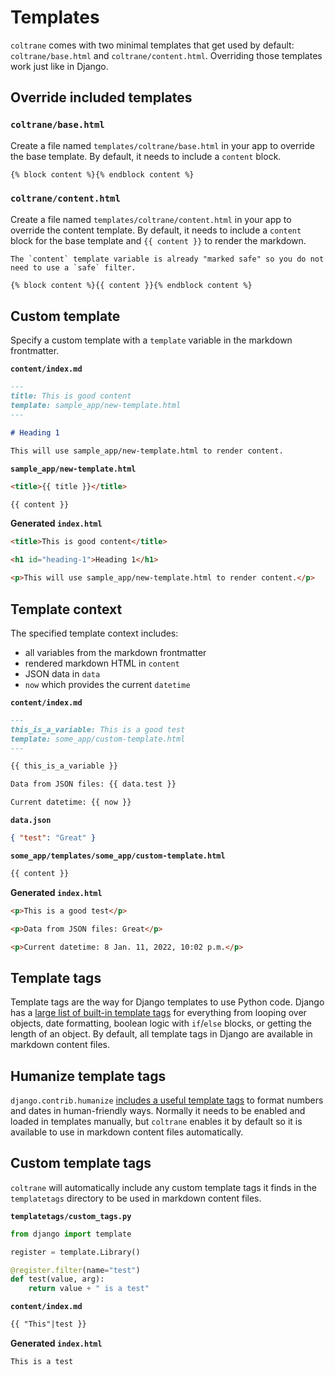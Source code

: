 # Templates

`coltrane` comes with two minimal templates that get used by default: `coltrane/base.html` and `coltrane/content.html`. Overriding those templates work just like in Django.

## Override included templates

### `coltrane/base.html`

Create a file named `templates/coltrane/base.html` in your app to override the base template. By default, it needs to include a `content` block.

```html
{% block content %}{% endblock content %}
```

### `coltrane/content.html`

Create a file named `templates/coltrane/content.html` in your app to override the content template. By default, it needs to include a `content` block for the base template and `{{ content }}` to render the markdown.

```{note}
The `content` template variable is already "marked safe" so you do not need to use a `safe` filter.
```

```html
{% block content %}{{ content }}{% endblock content %}
```

## Custom template

Specify a custom template with a `template` variable in the markdown frontmatter.

**`content/index.md`**

```markdown
---
title: This is good content
template: sample_app/new-template.html
---

# Heading 1

This will use sample_app/new-template.html to render content.
```

**`sample_app/new-template.html`**

```html
<title>{{ title }}</title>

{{ content }}
```

**Generated `index.html`**

```html
<title>This is good content</title>

<h1 id="heading-1">Heading 1</h1>

<p>This will use sample_app/new-template.html to render content.</p>
```

## Template context

The specified template context includes:

- all variables from the markdown frontmatter
- rendered markdown HTML in `content`
- JSON data in `data`
- `now` which provides the current `datetime`

**`content/index.md`**

```markdown
---
this_is_a_variable: This is a good test
template: some_app/custom-template.html
---

{{ this_is_a_variable }}

Data from JSON files: {{ data.test }}

Current datetime: {{ now }}
```

**`data.json`**

```json
{ "test": "Great" }
```

**`some_app/templates/some_app/custom-template.html`**

```html
{{ content }}
```

**Generated `index.html`**

```html
<p>This is a good test</p>

<p>Data from JSON files: Great</p>

<p>Current datetime: 8 Jan. 11, 2022, 10:02 p.m.</p>
```

## Template tags

Template tags are the way for Django templates to use Python code. Django has a [large list of built-in template tags](https://docs.djangoproject.com/en/stable/ref/templates/builtins/) for everything from looping over objects, date formatting, boolean logic with `if`/`else` blocks, or getting the length of an object. By default, all template tags in Django are available in markdown content files.

## Humanize template tags

`django.contrib.humanize` [includes a useful template tags](https://docs.djangoproject.com/en/stable/ref/contrib/humanize/) to format numbers and dates in human-friendly ways. Normally it needs to be enabled and loaded in templates manually, but `coltrane` enables it by default so it is available to use in markdown content files automatically.

## Custom template tags

`coltrane` will automatically include any custom template tags it finds in the `templatetags` directory to be used in markdown content files.

**`templatetags/custom_tags.py`**

```python
from django import template

register = template.Library()

@register.filter(name="test")
def test(value, arg):
    return value + " is a test"
```

**`content/index.md`**

```markdown
{{ "This"|test }}
```

**Generated `index.html`**

```html
This is a test
```
